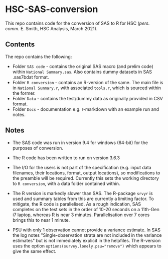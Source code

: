 # HSC-SAS-conversion
This repo contains code for the conversion of SAS to R for HSC (_pers. comm._ E. Smith, HSC Analysis, March 2021).

## Contents

The repo contains the following:

* Folder `SAS code` - contains the original SAS macro (and prelim code) within `National Summary.sas`. Also contains dummy datasets in SAS .sas7bdat format.
* Folder `R conversion` - contains an R-version of the same. The main file is in `National Summary.r`, with associated `tools.r`, which is sourced within the former.
* Folder `Data` - contains the test/dummy data as originally provided in CSV format.
* Folder `Docs` - documentation e.g. r-markdown with an example run and notes.

## Notes

* The SAS code was run in version 9.4 for windows (64-bit) for the purposes of conversion.

* The R code has been written to run on version 3.6.3 

* The I/O for the users is not part of the specification (e.g. input data filenames, their locations, format, output locations), so modifications to the preamble will be required. Currently this sets the working directory to `R conversion`, with a data folder contained within. 

* The R version is markedly slower than SAS. The R-package `srvyr` is used and summary tables from this are currently a limiting factor. To mitigate, the R code is parallelised. As a rough indication, SAS completes on the test sets in the order of 10-20 seconds on a 11th-Gen i7 laptop, whereas R is near 3 minutes. Parallelisation over 7 cores brings this to near 1 minute. 

* PSU with only 1 observation cannot provide a variance estimate. In SAS the log notes "Single-observation strata are not included in the variance estimates" but is not immediately explicit in the helpfiles. The R-version uses the option `options(survey.lonely.psu="remove")` which appears to give the same effect.

